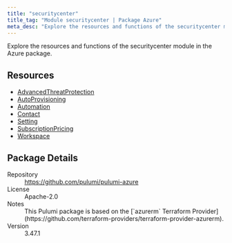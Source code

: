 ```yaml
---
title: "securitycenter"
title_tag: "Module securitycenter | Package Azure"
meta_desc: "Explore the resources and functions of the securitycenter module in the Azure package."
---
```


<!-- WARNING: this file was generated by Pulumi Docs Generator. -->
<!-- Do not edit by hand unless you're certain you know what you are doing! -->

Explore the resources and functions of the securitycenter module in the Azure package.

<h2 id="resources">Resources</h2>
<ul class="api">
    <li><a href="advancedthreatprotection" title="AdvancedThreatProtection"><span class="symbol resource"></span>AdvancedThreatProtection</a></li>
    <li><a href="autoprovisioning" title="AutoProvisioning"><span class="symbol resource"></span>AutoProvisioning</a></li>
    <li><a href="automation" title="Automation"><span class="symbol resource"></span>Automation</a></li>
    <li><a href="contact" title="Contact"><span class="symbol resource"></span>Contact</a></li>
    <li><a href="setting" title="Setting"><span class="symbol resource"></span>Setting</a></li>
    <li><a href="subscriptionpricing" title="SubscriptionPricing"><span class="symbol resource"></span>SubscriptionPricing</a></li>
    <li><a href="workspace" title="Workspace"><span class="symbol resource"></span>Workspace</a></li>
</ul>

<h2 id="package-details">Package Details</h2>
<dl class="package-details">
	<dt>Repository</dt>
	<dd><a href="https://github.com/pulumi/pulumi-azure">https://github.com/pulumi/pulumi-azure</a></dd>
	<dt>License</dt>
	<dd>Apache-2.0</dd>
	<dt>Notes</dt>
	<dd>This Pulumi package is based on the [`azurerm` Terraform Provider](https://github.com/terraform-providers/terraform-provider-azurerm).</dd>
	<dt>Version</dt>
	<dd>3.47.1</dd>
</dl>

